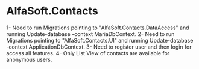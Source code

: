 # AlfaSoft.Contacts
1- Need to run Migrations pointing to "AlfaSoft.Contacts.DataAccess" and running Update-database -context MariaDbContext.
2- Need to run Migrations pointing to "AlfaSoft.Contacts.UI" and running Update-database -context ApplicationDbContext.
3- Need to register user and then login for access all features.
4- Only List View of contacts are available for anonymous users.
